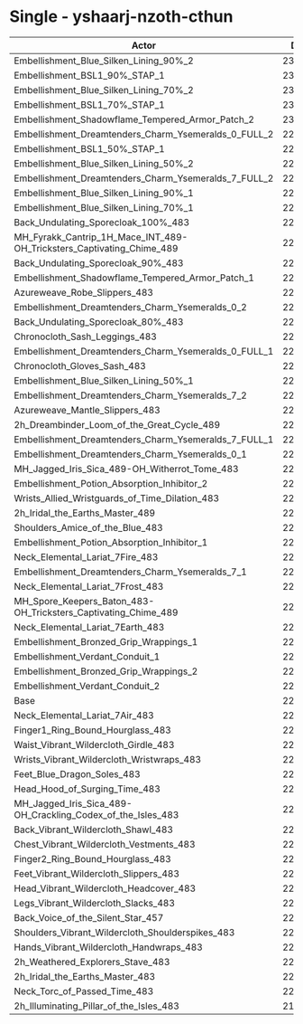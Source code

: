 # Single - yshaarj-nzoth-cthun
| Actor | DPS | Increase |
|---|:---:|:---:|
|Embellishment_Blue_Silken_Lining_90%_2|233379|4.79%|
|Embellishment_BSL1_90%_STAP_1|231942|4.15%|
|Embellishment_Blue_Silken_Lining_70%_2|231287|3.86%|
|Embellishment_BSL1_70%_STAP_1|230744|3.61%|
|Embellishment_Shadowflame_Tempered_Armor_Patch_2|230094|3.32%|
|Embellishment_Dreamtenders_Charm_Ysemeralds_0_FULL_2|229602|3.10%|
|Embellishment_BSL1_50%_STAP_1|229496|3.05%|
|Embellishment_Blue_Silken_Lining_50%_2|228825|2.75%|
|Embellishment_Dreamtenders_Charm_Ysemeralds_7_FULL_2|228361|2.54%|
|Embellishment_Blue_Silken_Lining_90%_1|228291|2.51%|
|Embellishment_Blue_Silken_Lining_70%_1|227263|2.05%|
|Back_Undulating_Sporecloak_100%_483|227136|1.99%|
|MH_Fyrakk_Cantrip_1H_Mace_INT_489-OH_Tricksters_Captivating_Chime_489|227036|1.95%|
|Back_Undulating_Sporecloak_90%_483|226684|1.79%|
|Embellishment_Shadowflame_Tempered_Armor_Patch_1|226633|1.77%|
|Azureweave_Robe_Slippers_483|226446|1.68%|
|Embellishment_Dreamtenders_Charm_Ysemeralds_0_2|226430|1.67%|
|Back_Undulating_Sporecloak_80%_483|226183|1.56%|
|Chronocloth_Sash_Leggings_483|226172|1.56%|
|Embellishment_Dreamtenders_Charm_Ysemeralds_0_FULL_1|225946|1.46%|
|Chronocloth_Gloves_Sash_483|225880|1.43%|
|Embellishment_Blue_Silken_Lining_50%_1|225874|1.42%|
|Embellishment_Dreamtenders_Charm_Ysemeralds_7_2|225827|1.40%|
|Azureweave_Mantle_Slippers_483|225803|1.39%|
|2h_Dreambinder_Loom_of_the_Great_Cycle_489|224866|0.97%|
|Embellishment_Dreamtenders_Charm_Ysemeralds_7_FULL_1|224524|0.82%|
|Embellishment_Dreamtenders_Charm_Ysemeralds_0_1|224473|0.80%|
|MH_Jagged_Iris_Sica_489-OH_Witherrot_Tome_483|224176|0.66%|
|Embellishment_Potion_Absorption_Inhibitor_2|223974|0.57%|
|Wrists_Allied_Wristguards_of_Time_Dilation_483|223763|0.48%|
|2h_Iridal_the_Earths_Master_489|223732|0.46%|
|Shoulders_Amice_of_the_Blue_483|223547|0.38%|
|Embellishment_Potion_Absorption_Inhibitor_1|223495|0.36%|
|Neck_Elemental_Lariat_7Fire_483|223417|0.32%|
|Embellishment_Dreamtenders_Charm_Ysemeralds_7_1|223387|0.31%|
|Neck_Elemental_Lariat_7Frost_483|223331|0.28%|
|MH_Spore_Keepers_Baton_483-OH_Tricksters_Captivating_Chime_489|223014|0.14%|
|Neck_Elemental_Lariat_7Earth_483|223006|0.14%|
|Embellishment_Bronzed_Grip_Wrappings_1|222983|0.13%|
|Embellishment_Verdant_Conduit_1|222939|0.11%|
|Embellishment_Bronzed_Grip_Wrappings_2|222938|0.11%|
|Embellishment_Verdant_Conduit_2|222929|0.10%|
|Base|222702|0.00%|
|Neck_Elemental_Lariat_7Air_483|222473|-0.10%|
|Finger1_Ring_Bound_Hourglass_483|222291|-0.18%|
|Waist_Vibrant_Wildercloth_Girdle_483|222191|-0.23%|
|Wrists_Vibrant_Wildercloth_Wristwraps_483|222144|-0.25%|
|Feet_Blue_Dragon_Soles_483|222091|-0.27%|
|Head_Hood_of_Surging_Time_483|221915|-0.35%|
|MH_Jagged_Iris_Sica_489-OH_Crackling_Codex_of_the_Isles_483|221836|-0.39%|
|Back_Vibrant_Wildercloth_Shawl_483|221827|-0.39%|
|Chest_Vibrant_Wildercloth_Vestments_483|221805|-0.40%|
|Finger2_Ring_Bound_Hourglass_483|221788|-0.41%|
|Feet_Vibrant_Wildercloth_Slippers_483|221689|-0.46%|
|Head_Vibrant_Wildercloth_Headcover_483|221536|-0.52%|
|Legs_Vibrant_Wildercloth_Slacks_483|221382|-0.59%|
|Back_Voice_of_the_Silent_Star_457|221327|-0.62%|
|Shoulders_Vibrant_Wildercloth_Shoulderspikes_483|221241|-0.66%|
|Hands_Vibrant_Wildercloth_Handwraps_483|221148|-0.70%|
|2h_Weathered_Explorers_Stave_483|220431|-1.02%|
|2h_Iridal_the_Earths_Master_483|220077|-1.18%|
|Neck_Torc_of_Passed_Time_483|220061|-1.19%|
|2h_Illuminating_Pillar_of_the_Isles_483|219600|-1.39%|
